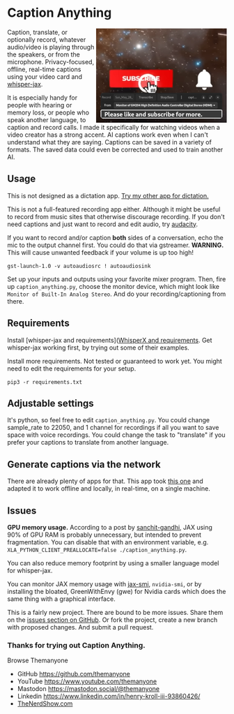 # Caption Anything

<img src="img/ss.png" width="300" align="right">

Caption, translate, or optionally record, whatever audio/video is playing through the speakers, or from the microphone. Privacy-focused, offline, real-time captions using your video card and [whisper-jax](https://github.com/sanchit-gandhi/whisper-jax/).

It is especially handy for people with hearing or memory loss, or people who speak another language, to caption and record calls. I made it specifically for watching videos when a video creator has a strong accent. AI captions work even when I can't understand what they are saying. Captions can be saved in a variety of formats. The saved data could even be corrected and used to train another AI.

## Usage

This is not designed as a dictation app. [Try my other app for dictation.](https://github.com/themanyone/whisper_dictation)

This is not a full-featured recording app either. Although it might be useful to record from music sites that otherwise discourage recording. If you don't need captions and just want to record and edit audio, try [audacity](https://sourceforge.net/projects/audacity/).

If you want to record and/or caption **both** sides of a conversation, echo the mic to the output channel first. You could do that via gstreamer. **WARNING.** This will cause unwanted feedback if your volume is up too high!

```
gst-launch-1.0 -v autoaudiosrc ! autoaudiosink
```

Set up your inputs and outputs using your favorite mixer program. Then, fire up `caption_anything.py`, choose the monitor device, which might look like `Monitor of Built-In Analog Stereo`. And do your recording/captioning from there.

## Requirements

Install [whisper-jax and requirements]([WhisperX and requirements](https://github.com/sanchit-gandhi/whisper-jax). Get whisper-jax working first, by trying out some of their examples.

Install more requirements. Not tested or guaranteed to work yet. You might need to edit the requirements for your setup.

```
pip3 -r requirements.txt
```

## Adjustable settings

It's python, so feel free to edit `caption_anything.py`. You could change sample_rate to 22050, and 1 channel for recordings if all you want to save space with voice recordings. You could change the task to "translate" if you prefer your captions to translate from another language.

## Generate captions via the network

There are already plenty of apps for that. This app took [this one](https://github.com/sanchit-gandhi/whisper-jax/blob/main/app/app.py) and adapted it to work offline and locally, in real-time, on a single machine.

## Issues

**GPU memory usage.** According to a post by [sanchit-gandhi](https://github.com/sanchit-gandhi/whisper-jax/issues/7#issuecomment-1531124418), JAX using 90% of GPU RAM is probably unnecessary, but intended to prevent fragmentation. You can disable that with an environment variable, e.g. `XLA_PYTHON_CLIENT_PREALLOCATE=false ./caption_anything.py`.

You can also reduce memory footprint by using a smaller language model for whisper-jax.

You can monitor JAX memory usage with [jax-smi](https://github.com/ayaka14732/jax-smi), `nvidia-smi`, or by installing the bloated, GreenWithEnvy (gwe) for Nvidia cards which does the same thing with a graphical interface.

This is a fairly new project. There are bound to be more issues. Share them on the [issues section on GitHub](https://github.com/themanyone/caption_anything/issuess). Or fork the project, create a new branch with proposed changes. And submit a pull request.

### Thanks for trying out Caption Anything.

Browse Themanyone
- GitHub https://github.com/themanyone
- YouTube https://www.youtube.com/themanyone
- Mastodon https://mastodon.social/@themanyone
- Linkedin https://www.linkedin.com/in/henry-kroll-iii-93860426/
- [TheNerdShow.com](http://thenerdshow.com/)